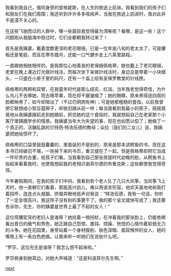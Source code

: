
我看到我自己，偕同身旁的爱格妮斯，在人生的旅途上前进。我看到我们的孩子们和朋友们在我们周围；我还听到许许多多喧闹声，当我在旅途上前进时，我对此并不是漠不关心的。

在这些飞驰而过的人群中，哪一些面目我觉得最为清晰呢？看哪，是这一些！这个问题刚从我脑海中掠过时，它们全都朝我转过来了！

首先是我姨婆，戴着度数更深的老花眼镜，已是一位年逾八旬的老太太了，可是腰板还是笔挺，而且在寒冬腊月，还能一口气健步走上六英里路程。

一直跟她相依相伴的，是我那位心地善良的老保姆佩格蒂，她也戴上了老花眼镜，老爱在晚上凑近灯光做针线活，而每次坐下来做针线活时，身边总是带着一小块蜡头，一只盛在小房子里的码尺，还有一个盖上绘有圣保罗教堂的针线匣。

佩格蒂的两颊和双臂，在我童年时代是那么结实、红润，当年我老觉得奇怪，为什么鸟儿不去啄她，而去啄苹果，现在却干瘪皱缩了；她的眼睛，原来黑得连四周的脸都映黑了，如今却暗淡了（不过仍炯炯有神）；可是她那粗糙的食指，以前我曾把它联想成小型豆蔻擦子，却依旧跟从前一样；每当我看到我最小的孩子，摇摇晃晃地从我姨婆跟前走到她跟前，抓住她的这个食指时，我就想起自己在老家那个小客厅里蹒跚学步的情景。我姨婆当年大为失望的事，现在也如愿以偿了；她做了一个真正的、活蹦乱跳的贝特西·特洛伍德的教母；朵拉（我们的二女儿）说，我姨婆把她给惯坏了。

佩格蒂的口袋里鼓鼓囊囊的，里面装的不是别的，原来是那本讲鳄鱼的书。现在这本书已经破旧不堪，一些掉下来的书页，重又缝在了一起，但是佩格蒂却把它当成一件珍贵的古董，给孩子们看。当我看到自己那张孩提时代幼稚的脸，从鳄鱼书上抬起来看着我时，也使我想起我的老相识谢菲尔德的布鲁克斯；这些都使我觉得奇怪。

今年暑假期间，在我的孩子们中间，我看到有个老人扎了几只大风筝，当风筝飞上天时，他一直朝它们看着，那股高兴劲儿，难以用语言形容。他欢天喜地地和我打着招呼，连连点头晃脑、挤眉弄眼地低声对我说：“特洛伍德，我有一句话，你听了一定会很高兴，我这阵子没有别的事要干了，我的那个呈文就快写成了；我还要告诉你，先生，你的姨婆是世界上最了不起的女人！”

这位弯腰驼背的老妇人是谁呀？她拄着一根拐杖，在冲着我的那张脸上，仍能依稀看出昔日的傲气和秀色，她正跟自己怨恨、愚钝、烦躁、恍惚的心情作着软弱无力的斗争。她在花园里，身旁站着一个身材瘦削、肤色深暗、面容憔悴的女人，她的嘴唇上有一条白色疤痕。让我来听一听她们在说些什么吧。

“罗莎，这位先生是谁呀？我怎么想不起来啦。”

罗莎俯身到她耳边，对她大声喊道：“这是科波菲尔先生啊。”

[next](page778)